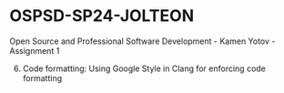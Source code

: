 # OSPSD-SP24-JOLTEON
Open Source and Professional Software Development - Kamen Yotov - Assignment 1

6. Code formatting: Using Google Style in Clang for enforcing code formatting